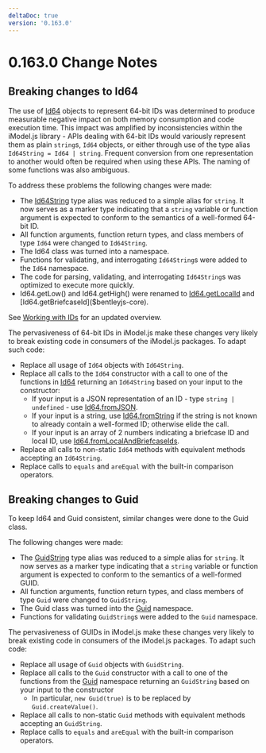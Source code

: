 ```yaml
---
deltaDoc: true
version: '0.163.0'
---
```

# 0.163.0 Change Notes

## Breaking changes to Id64

The use of [Id64]($bentleyjs-core) objects to represent 64-bit IDs was determined to produce measurable negative impact on both memory consumption and code execution time. This impact was amplified by inconsistencies within the iModel.js library - APIs dealing with 64-bit IDs would variously represent them as plain `string`s, `Id64` objects, or either through use of the type alias `Id64String = Id64 | string`. Frequent conversion from one representation to another would often be required when using these APIs. The naming of some functions was also ambiguous.

To address these problems the following changes were made:

- The [Id64String]($bentleyjs-core) type alias was reduced to a simple alias for `string`. It now serves as a marker type indicating that a `string` variable or function argument is expected to conform to the semantics of a well-formed 64-bit ID.
- All function arguments, function return types, and class members of type `Id64` were changed to `Id64String`.
- The Id64 class was turned into a namespace.
- Functions for validating, and interrogating `Id64String`s were added to the `Id64` namespace.
- The code for parsing, validating, and interrogating `Id64String`s was optimized to execute more quickly.
- Id64.getLow() and Id64.getHigh() were renamed to [Id64.getLocalId]($bentleyjs-core) and [Id64.getBriefcaseId]($bentleyjs-core).

See [Working with IDs](../learning/common/Id64.md) for an updated overview.

The pervasiveness of 64-bit IDs in iModel.js make these changes very likely to break existing code in consumers of the iModel.js packages. To adapt such code:

- Replace all usage of `Id64` objects with `Id64String`.
- Replace all calls to the `Id64` constructor with a call to one of the functions in [Id64]($bentleyjs-core) returning an `Id64String` based on your input to the constructor:
  - If your input is a JSON representation of an ID - type `string | undefined` - use [Id64.fromJSON]($bentleyjs-core).
  - If your input is a string, use [Id64.fromString]($bentleyjs-core) if the string is not known to already contain a well-formed ID; otherwise elide the call.
  - If your input is an array of 2 numbers indicating a briefcase ID and local ID, use [Id64.fromLocalAndBriefcaseIds]($bentleyjs-core).
- Replace all calls to non-static `Id64` methods with equivalent methods accepting an `Id64String`.
- Replace calls to `equals` and `areEqual` with the built-in comparison operators.

## Breaking changes to Guid

To keep Id64 and Guid consistent, similar changes were done to the Guid class.

The following changes were made:

- The [GuidString]($bentleyjs-core) type alias was reduced to a simple alias for `string`. It now serves as a marker type indicating that a `string` variable or function argument is expected to conform to the semantics of a well-formed GUID.
- All function arguments, function return types, and class members of type `Guid` were changed to `GuidString`.
- The Guid class was turned into the [Guid]($bentleyjs-core) namespace.
- Functions for validating `GuidString`s were added to the `Guid` namespace.

The pervasiveness of GUIDs in iModel.js make these changes very likely to break existing code in consumers of the iModel.js packages. To adapt such code:

- Replace all usage of `Guid` objects with `GuidString`.
- Replace all calls to the `Guid` constructor with a call to one of the functions from the [Guid]($bentleyjs-core) namespace returning an `GuidString` based on your input to the constructor
  - In particular, `new Guid(true)` is to be replaced by `Guid.createValue()`.
- Replace all calls to non-static `Guid` methods with equivalent methods accepting an `GuidString`.
- Replace calls to `equals` and `areEqual` with the built-in comparison operators.

